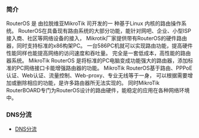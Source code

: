 ### 简介
RouterOS 是 由拉脱维亚MikroTik 司开发的一 种基于Linux 内核的路由操作系统。
RouterOS在具备现有路由系统的大部分功能，能针对网吧、企业、小型ISP接入商、社区等网络设备的接入，
Mikrotik厂家提供带有RouterOS的硬件路由器，同时支持标准的x86构架PC。
一台586PC机就可以实现路由功能，提高硬件性能同样也能提高网络的访问速度和吞吐量。
完全是一套低成本，高性能的路由器系统。
MikroTik RouterOS 是将标准的PC电脑变成功能强大的路由器，添加标准的PC网络接口卡能增强路由器的功能。
MikroTik RouterOS基于路由、PPPoE认证、Web认证、流量控制、Web-proxy、专业无线等于一身，
可以根据需要增加或删除相应的功能，是许多路由器所无法实现的。
同时MikroTik RouterBOARD专门为RouterOS设计的路由硬件，能稳定的应用在各种网络环境中。

### DNS分流
- [DNS分流](DNS分流+surge.md)
